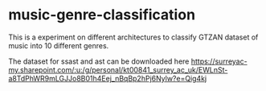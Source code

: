 # music-genre-classification
This is a experiment on different architectures to classify GTZAN dataset of music into 10 different genres.

The dataset for ssast and ast can be downloaded here https://surreyac-my.sharepoint.com/:u:/g/personal/kt00841_surrey_ac_uk/EWLnSt-a8TdPhWR9mLGJJo8B01h4Eej_nBqBp2hPj6Nylw?e=Qig4kj
